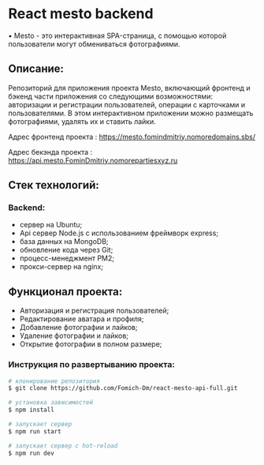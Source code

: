 # React mesto backend

• Mesto - это интерактивная SPA-страница, с помощью которой пользователи могут обмениваться фотографиями.

## Описание:

Репозиторий для приложения проекта Mesto, включающий фронтенд и бэкенд части приложения со следующими возможностями: авторизации и регистрации пользователей, операции с карточками и пользователями. В этом интерактивном приложении можно размещать фотографиями, удалять их и ставить лайки.

Адрес фронтенд проекта :  https://mesto.fomindmitriy.nomoredomains.sbs/

Адрес бекэнда проекта : https://api.mesto.FominDmitriy.nomorepartiesxyz.ru


## Стек технологий:

### Backend:

  - сервер на Ubuntu;
  - Api сервер Node.js c использованием фреймворк express;
  - база данных на MongoDB;
  - обновление кода через Git;
  - процесс-менеджмент PM2;
  - прокси-сервер на nginx;

## Функционал проекта:

- Авторизация и регистрация пользователей;
- Редактирование аватара и профиля;
- Добавление фотографии и лайков;
- Удаление фотографии и лайков;
- Открытие фотографии в полном размере;

### Инструкция по развертыванию проекта:
```bash
# клонирование репозитория
$ git clone https://github.com/Fomich-Dm/react-mesto-api-full.git

# установка зависимостей
$ npm install

# запускает сервер
$ npm run start

# запускает сервер с hot-reload
$ npm run dev
